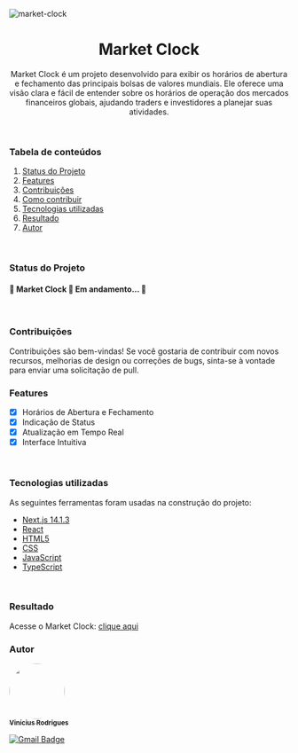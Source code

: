![market-clock](https://github.com/ViniciusRodrigues10/market-clock/assets/76957963/e6b0e0ed-3853-4c86-8420-3302b173383b)

<h1 align="center">Market Clock</h1>
<p align="center">Market Clock é um projeto desenvolvido para exibir os horários de abertura e fechamento das principais bolsas de valores mundiais. Ele oferece uma visão clara e fácil de entender sobre os horários de operação dos mercados financeiros globais, ajudando traders e investidores a planejar suas atividades.</p>
<br/>

### Tabela de conteúdos
1. [Status do Projeto](#status-do-projeto)
2. [Features](#features)
3. [Contribuições](#contribuições)
4. [Como contribuir](#como-contribuir)
5. [Tecnologias utilizadas](#tecnologias-utilizadas)
6. [Resultado](#resultado)
7. [Autor](#autor)
<br/>

### Status do Projeto
<h4 align=""> 
	🚧  Market Clock 🚀 Em andamento...  🚧
</h4>
<br/>

### Contribuições
Contribuições são bem-vindas! Se você gostaria de contribuir com novos recursos, melhorias de design ou correções de bugs, sinta-se à vontade para enviar uma solicitação de pull.
<br/>

### Features

- [x] Horários de Abertura e Fechamento
- [x] Indicação de Status
- [x] Atualização em Tempo Real
- [x] Interface Intuitiva
<br/>

### Tecnologias utilizadas
As seguintes ferramentas foram usadas na construção do projeto:
- [Next.js 14.1.3](https://nextjs.org/)
- [React](https://react.dev/)
- [HTML5](https://ebaconline.com.br/blog/o-que-e-html5-seo)
- [CSS](https://developer.mozilla.org/pt-BR/docs/Web/CSS)
- [JavaScript](https://developer.mozilla.org/pt-BR/docs/Learn/JavaScript/First_steps/What_is_JavaScript)
- [TypeScript](https://www.typescriptlang.org/)
<br/>

### Resultado
Acesse o Market Clock: [clique aqui](https://market-clock.netlify.app/)
<br/>

### Autor
<a href="https://www.linkedin.com/in/viniciusgonzagacavalcante/">
	<!-- <img src="https://avatars.githubusercontent.com/u/76957963?v=4" style="border-radius: 50%;" width="100px;" alt=""/> -->
	<img src="https://github.com/ViniciusRodrigues10/real-time-polls/assets/76957963/150fca30-7a34-46a6-826e-74b812fc4329" style="border-radius: 50%;" width="100px;" alt=""/>
<br />
	
<a href="https://www.linkedin.com/in/viniciusgonzagacavalcante/" title="vinicius-linkedin">
  <sub><b>Vinícius Rodrigues</b></sub>
</a>

[![Gmail Badge](https://img.shields.io/badge/-vinicius.gonzaga-c14438?style=flat-square&logo=Gmail&logoColor=white&link=mailto:tgmarinho@gmail.com)](mailto:vinicius.gonzaga@academico.ifpb.edu.br)
